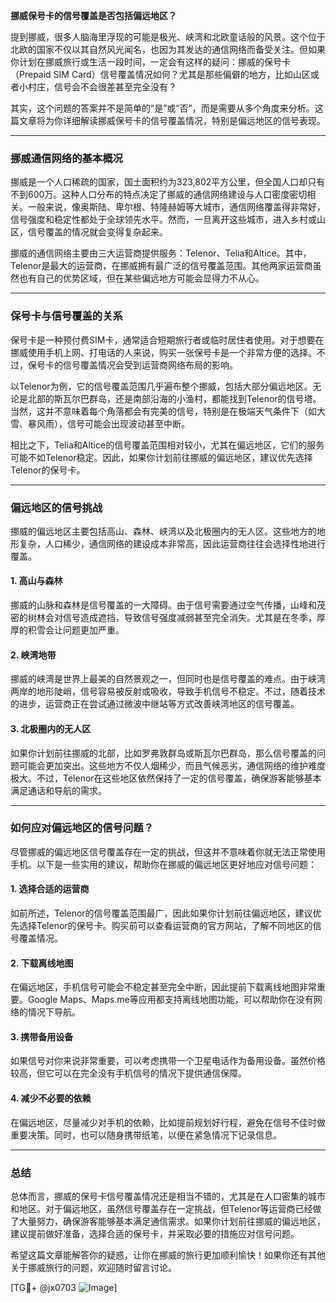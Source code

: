 **挪威保号卡的信号覆盖是否包括偏远地区？**

提到挪威，很多人脑海里浮现的可能是极光、峡湾和北欧童话般的风景。这个位于北欧的国家不仅以其自然风光闻名，也因为其发达的通信网络而备受关注。但如果你计划在挪威旅行或生活一段时间，一定会有这样的疑问：挪威的保号卡（Prepaid SIM Card）信号覆盖情况如何？尤其是那些偏僻的地方，比如山区或者小村庄，信号会不会很差甚至完全没有？

其实，这个问题的答案并不是简单的“是”或“否”，而是需要从多个角度来分析。这篇文章将为你详细解读挪威保号卡的信号覆盖情况，特别是偏远地区的信号表现。

---

### **挪威通信网络的基本概况**

挪威是一个人口稀疏的国家，国土面积约为323,802平方公里，但全国人口却只有不到600万。这种人口分布的特点决定了挪威的通信网络建设与人口密度密切相关。一般来说，像奥斯陆、卑尔根、特隆赫姆等大城市，通信网络覆盖得非常好，信号强度和稳定性都处于全球领先水平。然而，一旦离开这些城市，进入乡村或山区，信号覆盖的情况就会变得复杂起来。

挪威的通信网络主要由三大运营商提供服务：Telenor、Telia和Altice。其中，Telenor是最大的运营商，在挪威拥有最广泛的信号覆盖范围。其他两家运营商虽然也有自己的优势区域，但在某些偏远地方可能会显得力不从心。

---

### **保号卡与信号覆盖的关系**

保号卡是一种预付费SIM卡，通常适合短期旅行者或临时居住者使用。对于想要在挪威使用手机上网、打电话的人来说，购买一张保号卡是一个非常方便的选择。不过，保号卡的信号覆盖情况会受到运营商网络布局的影响。

以Telenor为例，它的信号覆盖范围几乎遍布整个挪威，包括大部分偏远地区。无论是北部的斯瓦尔巴群岛，还是南部沿海的小渔村，都能找到Telenor的信号塔。当然，这并不意味着每个角落都会有完美的信号，特别是在极端天气条件下（如大雪、暴风雨），信号可能会出现波动甚至中断。

相比之下，Telia和Altice的信号覆盖范围相对较小，尤其在偏远地区，它们的服务可能不如Telenor稳定。因此，如果你计划前往挪威的偏远地区，建议优先选择Telenor的保号卡。

---

### **偏远地区的信号挑战**

挪威的偏远地区主要包括高山、森林、峡湾以及北极圈内的无人区。这些地方的地形复杂，人口稀少，通信网络的建设成本非常高，因此运营商往往会选择性地进行覆盖。

#### 1. **高山与森林**
挪威的山脉和森林是信号覆盖的一大障碍。由于信号需要通过空气传播，山峰和茂密的树林会对信号造成遮挡，导致信号强度减弱甚至完全消失。尤其是在冬季，厚厚的积雪会让问题更加严重。

#### 2. **峡湾地带**
挪威的峡湾是世界上最美的自然景观之一，但同时也是信号覆盖的难点。由于峡湾两岸的地形陡峭，信号容易被反射或吸收，导致手机信号不稳定。不过，随着技术的进步，运营商正在尝试通过微波中继站等方式改善峡湾地区的信号覆盖。

#### 3. **北极圈内的无人区**
如果你计划前往挪威的北部，比如罗弗敦群岛或斯瓦尔巴群岛，那么信号覆盖的问题可能会更加突出。这些地方不仅人烟稀少，而且气候恶劣，通信网络的维护难度极大。不过，Telenor在这些地区依然保持了一定的信号覆盖，确保游客能够基本满足通话和导航的需求。

---

### **如何应对偏远地区的信号问题？**

尽管挪威的偏远地区信号覆盖存在一定的挑战，但这并不意味着你就无法正常使用手机。以下是一些实用的建议，帮助你在挪威的偏远地区更好地应对信号问题：

#### 1. **选择合适的运营商**
如前所述，Telenor的信号覆盖范围最广，因此如果你计划前往偏远地区，建议优先选择Telenor的保号卡。购买前可以查看运营商的官方网站，了解不同地区的信号覆盖情况。

#### 2. **下载离线地图**
在偏远地区，手机信号可能会不稳定甚至完全中断，因此提前下载离线地图非常重要。Google Maps、Maps.me等应用都支持离线地图功能，可以帮助你在没有网络的情况下导航。

#### 3. **携带备用设备**
如果信号对你来说非常重要，可以考虑携带一个卫星电话作为备用设备。虽然价格较高，但它可以在完全没有手机信号的情况下提供通信保障。

#### 4. **减少不必要的依赖**
在偏远地区，尽量减少对手机的依赖，比如提前规划好行程，避免在信号不佳时做重要决策。同时，也可以随身携带纸笔，以便在紧急情况下记录信息。

---

### **总结**

总体而言，挪威的保号卡信号覆盖情况还是相当不错的，尤其是在人口密集的城市和地区。对于偏远地区，虽然信号覆盖存在一定挑战，但Telenor等运营商已经做了大量努力，确保游客能够基本满足通信需求。如果你计划前往挪威的偏远地区，建议提前做好准备，选择合适的保号卡，并采取必要的措施应对信号问题。

希望这篇文章能解答你的疑惑，让你在挪威的旅行更加顺利愉快！如果你还有其他关于挪威旅行的问题，欢迎随时留言讨论。

[TG💪+ @jx0703 ![Image](https://github.com/user-attachments/assets/dbca1d08-cadb-493c-b0ec-ad6f7a83f270)]